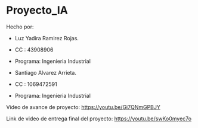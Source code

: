 # Proyecto_IA

Hecho por: 
- Luz Yadira Ramirez Rojas.
- CC : 43908906
- Programa: Ingenieria Industrial

- Santiago Alvarez Arrieta.
- CC : 1069472591
- Programa: Ingenieria Industrial

Video de avance de proyecto: https://youtu.be/Gi7QNmGPBJY

Link de video de entrega final del proyecto: https://youtu.be/swKo0myec7o 
